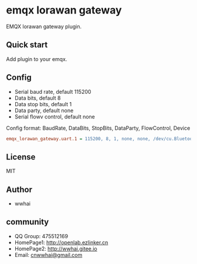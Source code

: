 # emqx lorawan gateway
EMQX lorawan gateway plugin.

## Quick start
Add plugin to your emqx.

## Config

- Serial baud rate, default 115200
- Data bits, default 8
- Data stop bits, default 1
- Data party, default none
- Serial flowv control, default none

Config format: BaudRate, DataBits, StopBits, DataParty, FlowControl, Device

```ini
emqx_lorawan_gateway.uart.1 = 115200, 8, 1, none, none, /dev/cu.Bluetooth-Incoming-Port
```
## License
MIT
## Author
- wwhai

## community
- QQ Group: 475512169
- HomePage1: http://openlab.ezlinker.cn
- HomePage2: http://wwhai.gitee.io
- Email: cnwwhai@gmail.com
